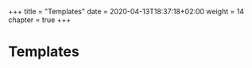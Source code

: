 +++
title = "Templates"
date = 2020-04-13T18:37:18+02:00
weight = 14
chapter = true
+++

# Templates